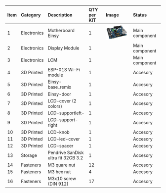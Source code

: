 | Item | Category | Description | QTY per KIT | Image | Status |
| :--- | :--- | :--- | :--- | :--- | :--- |
| 1 | Electronics | Motherboard Einsy | 1 | ![Einsy](/pics-for-tables/einsy_mk3.5_motherboard_00.png) | Main component |
| 2 | Electronics | Display Module | 1 | | Main component |
| 3 | Electronics | LCM | 1 | | Main component |
| 4 | 3D Printed | ESP-01S Wi-Fi module | 1 | | Accesory |
| 5 | 3D Printed | Einsy-base_remix | 1 | | Accesory |
| 6 | 3D Printed | Einsy-door | 1 | | Accesory |
| 7 | 3D Printed | LCD-cover (2 colors) | 1 | | Accesory |
| 8 | 3D Printed | LCD-supportleft- | 1 | | Accesory |
| 9 | 3D Printed | LCD-support-right | 1 | | Accesory |
| 10 | 3D Printed | LCD-knob | 1 | | Accesory |
| 11 | 3D Printed | LCD-led-cover | 1 | | Accesory |
| 12 | 3D Printed | LCD-spacer | 1 | | Accesory |
| 13 | Storage | Pendrive SanDisk ultra fit 32GB 3.2 | 1 | | Accesory |
| 14 | Fasteners | M3 quare nut | 12 | | Accesory |
| 15 | Fasteners | M3 hex nut | 4 | | Accesory |
| 16 | Fasteners | M3x10 screw (DIN 912) | 17 | | Accesory |
